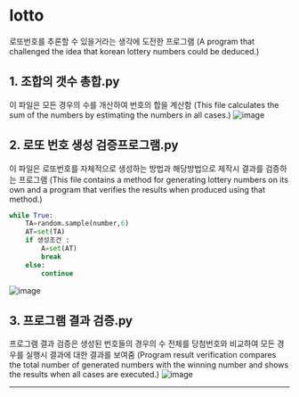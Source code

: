 # lotto
로또번호를 추론할 수 있을거라는 생각에 도전한 프로그램
(A program that challenged the idea that korean lottery numbers could be deduced.)
## 1. 조합의 갯수 총합.py
이 파일은 모든 경우의 수를 개산하여 번호의 합을 계산함
(This file calculates the sum of the numbers by estimating the numbers in all cases.)
![image](https://github.com/JSHTIRED/lotto/assets/143377935/9019a759-5c68-4035-94dc-a3d7e0a3f0cd)

## 2. 로또 번호 생성 검증프로그램.py
이 파일은 로또번호를 자체적으로 생성하는 방법과 해당방법으로 제작시 결과를 검증하는 프로그램
(This file contains a method for generating lottery numbers on its own and a program that verifies the results when produced using that method.)
```py
while True:
    TA=random.sample(number,6)
    AT=set(TA)
    if 생성조건 :
        A=set(AT)
        break
    else:
        continue
```
![image](https://github.com/JSHTIRED/lotto/assets/143377935/4c295211-00b2-439e-9586-ff58d59d217c)

## 3. 프로그램 결과 검증.py
프로그램 결과 검증은 생성된 번호들의 경우의 수 전체를 당첨번호와 비교하여 모든 경우를 실행시 결과에 대한 결과를 보여줌
(Program result verification compares the total number of generated numbers with the winning number and shows the results when all cases are executed.)
![image](https://github.com/JSHTIRED/lotto/assets/143377935/bd7cec3e-19e0-44c4-9c9b-0fb79881b8f5)

---

